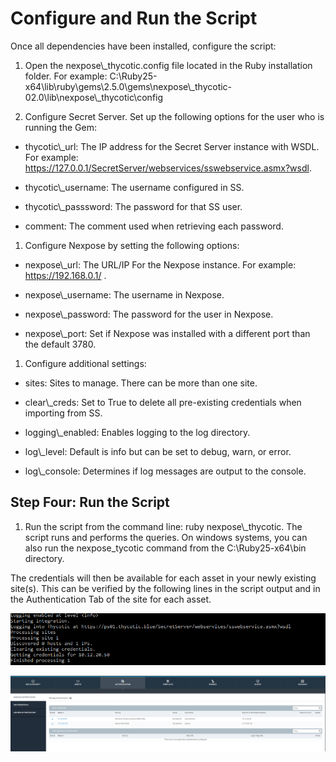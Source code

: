 [title]: # (Configure and run the Script)
[tags]: # (introduction)
[priority]: # (103)
# Configure and Run the Script

Once all dependencies have been installed, configure the script:

1.  Open the nexpose\\_thycotic.config file located in the Ruby installation
    folder. For example:
    C:\\Ruby25-x64\\lib\\ruby\\gems\\2.5.0\\gems\\nexpose\\_thycotic-02.0\\lib\\nexpose\\_thycotic\\config

2.  Configure Secret Server. Set up the following options for the user who is
    running the Gem:

-   thycotic\\_url: The IP address for the Secret Server instance with WSDL. For
    example: https://127.0.0.1/SecretServer/webservices/sswebservice.asmx?wsdl.

-   thycotic\\_username: The username configured in SS.

-   thycotic\\_passsword: The password for that SS user.

-   comment: The comment used when retrieving each password.

1.  Configure Nexpose by setting the following options:

-   nexpose\\_url: The URL/IP For the Nexpose instance. For example:
    https://192.168.0.1/ .

-   nexpose\\_username: The username in Nexpose.

-   nexpose\\_password: The password for the user in Nexpose.

-   nexpose\\_port: Set if Nexpose was installed with a different port than the
    default 3780.

1.  Configure additional settings:

-   sites: Sites to manage. There can be more than one site.

-   clear\\_creds: Set to True to delete all pre-existing credentials when
    importing from SS.

-   logging\\_enabled: Enables logging to the log directory.

-   log\\_level: Default is info but can be set to debug, warn, or error.

-   log\\_console: Determines if log messages are output to the console.

Step Four: Run the Script
-------------------------

1.  Run the script from the command line: ruby nexpose\\_thycotic. The script
    runs and performs the queries. On windows systems, you can also run the
    nexpose_tycotic command from the C:\\Ruby25-x64\\bin directory.

The credentials will then be available for each asset in your newly existing
site(s). This can be verified by the following lines in the script output and in
the Authentication Tab of the site for each asset.

![](images/ac49409a8714b702dde65b1f54d7247c.png)

![](images/9e047243a5ec07a4925f24dd8b60d47c.png)
